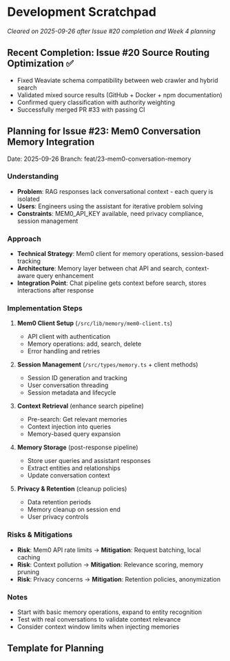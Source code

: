 # Development Scratchpad

*Cleared on 2025-09-26 after Issue #20 completion and Week 4 planning*

## Recent Completion: Issue #20 Source Routing Optimization ✅
- Fixed Weaviate schema compatibility between web crawler and hybrid search
- Validated mixed source results (GitHub + Docker + npm documentation)
- Confirmed query classification with authority weighting
- Successfully merged PR #33 with passing CI

## Planning for Issue #23: Mem0 Conversation Memory Integration
Date: 2025-09-26
Branch: feat/23-mem0-conversation-memory

### Understanding
- **Problem**: RAG responses lack conversational context - each query is isolated
- **Users**: Engineers using the assistant for iterative problem solving
- **Constraints**: MEM0_API_KEY available, need privacy compliance, session management

### Approach
- **Technical Strategy**: Mem0 client for memory operations, session-based tracking
- **Architecture**: Memory layer between chat API and search, context-aware query enhancement
- **Integration Point**: Chat pipeline gets context before search, stores interactions after response

### Implementation Steps
1. **Mem0 Client Setup** (`/src/lib/memory/mem0-client.ts`)
   - API client with authentication
   - Memory operations: add, search, delete
   - Error handling and retries

2. **Session Management** (`/src/types/memory.ts` + client methods)
   - Session ID generation and tracking
   - User conversation threading
   - Session metadata and lifecycle

3. **Context Retrieval** (enhance search pipeline)
   - Pre-search: Get relevant memories
   - Context injection into queries
   - Memory-based query expansion

4. **Memory Storage** (post-response pipeline)
   - Store user queries and assistant responses
   - Extract entities and relationships
   - Update conversation context

5. **Privacy & Retention** (cleanup policies)
   - Data retention periods
   - Memory cleanup on session end
   - User privacy controls

### Risks & Mitigations
- **Risk**: Mem0 API rate limits → **Mitigation**: Request batching, local caching
- **Risk**: Context pollution → **Mitigation**: Relevance scoring, memory pruning
- **Risk**: Privacy concerns → **Mitigation**: Retention policies, anonymization

### Notes
- Start with basic memory operations, expand to entity recognition
- Test with real conversations to validate context relevance
- Consider context window limits when injecting memories

## Template for Planning
<!--
## Planning for Issue #[ID]: [Title]
Date: [YYYY-MM-DD]

### Understanding
- What problem are we solving?
- Who are the users?
- What are the constraints?

### Approach
- Technical strategy
- Architecture decisions
- Algorithm choices

### Implementation Steps
1. Step with reasoning
2. Dependencies and order
3. Testing strategy

### Risks & Mitigations
- Risk: Mitigation

### Notes
- Important observations
- Questions to clarify
- Future improvements
-->